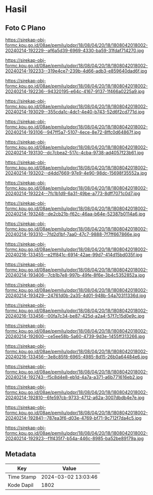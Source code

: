 # Hasil

## Foto C Plano

https://sirekap-obj-formc.kpu.go.id/08ae/pemilu/pdpr/18/08/04/20/18/1808042018002-20240214-192229--af6a5d39-6969-4330-ba59-31fdaf714270.jpg

https://sirekap-obj-formc.kpu.go.id/08ae/pemilu/pdpr/18/08/04/20/18/1808042018002-20240214-192233--319e4ce7-239b-4d66-adb3-e859640dad6f.jpg

https://sirekap-obj-formc.kpu.go.id/08ae/pemilu/pdpr/18/08/04/20/18/1808042018002-20240214-192236--94320195-e64c-4167-9137-1f466a0225a9.jpg

https://sirekap-obj-formc.kpu.go.id/08ae/pemilu/pdpr/18/08/04/20/18/1808042018002-20240214-193029--355cda1c-4dc1-4e40-b743-52d6f2cd771d.jpg

https://sirekap-obj-formc.kpu.go.id/08ae/pemilu/pdpr/18/08/04/20/18/1808042018002-20240214-193106--947ff5a7-5107-4ece-8e72-8ffc0d64867f.jpg

https://sirekap-obj-formc.kpu.go.id/08ae/pemilu/pdpr/18/08/04/20/18/1808042018002-20240214-193130--dc7cbea2-517c-4cba-9738-ad4057f23b61.jpg

https://sirekap-obj-formc.kpu.go.id/08ae/pemilu/pdpr/18/08/04/20/18/1808042018002-20240214-193202--d4dd7669-97e9-4e90-98dc-15698f35552a.jpg

https://sirekap-obj-formc.kpu.go.id/08ae/pemilu/pdpr/18/08/04/20/18/1808042018002-20240214-193224--7fc1b1d9-6a31-49be-a773-8dff7071c0d7.jpg

https://sirekap-obj-formc.kpu.go.id/08ae/pemilu/pdpr/18/08/04/20/18/1808042018002-20240214-193248--de2cb21b-f62c-46aa-b64e-52387b0114a6.jpg

https://sirekap-obj-formc.kpu.go.id/08ae/pemilu/pdpr/18/08/04/20/18/1808042018002-20240214-193310--7fd2d1bf-7aa0-47c7-9888-7f7ff667866e.jpg

https://sirekap-obj-formc.kpu.go.id/08ae/pemilu/pdpr/18/08/04/20/18/1808042018002-20240216-133455--e2ff841c-6914-42ae-99d7-414d15bd035f.jpg

https://sirekap-obj-formc.kpu.go.id/08ae/pemilu/pdpr/18/08/04/20/18/1808042018002-20240214-193406--7cb1b7e8-997b-49fe-8f6e-3b4c5352852a.jpg

https://sirekap-obj-formc.kpu.go.id/08ae/pemilu/pdpr/18/08/04/20/18/1808042018002-20240214-193429--24761d0b-2a35-4d01-948b-54a70311336d.jpg

https://sirekap-obj-formc.kpu.go.id/08ae/pemilu/pdpr/18/08/04/20/18/1808042018002-20240216-133456--00fa7c34-be87-425d-a2a4-57f7c15d0e9c.jpg

https://sirekap-obj-formc.kpu.go.id/08ae/pemilu/pdpr/18/08/04/20/18/1808042018002-20240214-192600--ce5ee58b-5a60-4739-9d3e-1455ff313266.jpg

https://sirekap-obj-formc.kpu.go.id/08ae/pemilu/pdpr/18/08/04/20/18/1808042018002-20240216-133456--3e8c85f8-6965-4985-8d15-26b0a64484e6.jpg

https://sirekap-obj-formc.kpu.go.id/08ae/pemilu/pdpr/18/08/04/20/18/1808042018002-20240214-192743--f5c8d4e8-eb1d-4a7a-a371-a6b771616eb2.jpg

https://sirekap-obj-formc.kpu.go.id/08ae/pemilu/pdpr/18/08/04/20/18/1808042018002-20240214-192810--6fe597cb-9733-4712-a62a-3007dbdb4e7e.jpg

https://sirekap-obj-formc.kpu.go.id/08ae/pemilu/pdpr/18/08/04/20/18/1808042018002-20240214-192841--787ea3f6-d03e-4769-bf71-9c712f7da4c5.jpg

https://sirekap-obj-formc.kpu.go.id/08ae/pemilu/pdpr/18/08/04/20/18/1808042018002-20240214-192923--f1f435f7-b54a-446c-8985-ba52be89179a.jpg


## Metadata

| Key        | Value               |
| ---------- | ------------------- |
| Time Stamp | 2024-03-02 13:03:46 |
| Kode Dapil | 1802                |




